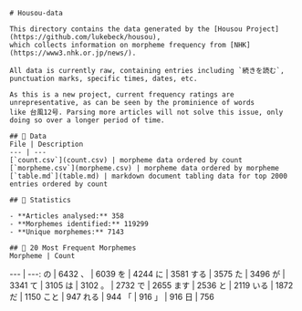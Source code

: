 
    # Housou-data

    This directory contains the data generated by the [Housou Project](https://github.com/lukebeck/housou), 
    which collects information on morpheme frequency from [NHK](https://www3.nhk.or.jp/news/).

    All data is currently raw, containing entries including `続きを読む`, punctuation marks, specific times, dates, etc.

    As this is a new project, current frequency ratings are unrepresentative, as can be seen by the prominience of words 
    like 台風12号. Parsing more articles will not solve this issue, only doing so over a longer period of time.

    ## 🔖 Data
    File | Description
    --- | ---
    [`count.csv`](count.csv) | morpheme data ordered by count
    [`morpheme.csv`](morpheme.csv) | morpheme data ordered by morpheme
    [`table.md`](table.md) | markdown document tabling data for top 2000 entries ordered by count

    ## 🔖 Statistics

    - **Articles analysed:** 358 
    - **Morphemes identified:** 119299
    - **Unique morphemes:** 7143

    ## 🔖 20 Most Frequent Morphemes
    Morpheme | Count
--- | ---:
の | 6432
、 | 6039
を | 4244
に | 3581
する | 3575
た | 3496
が | 3341
て | 3105
は | 3102
。 | 2732
で | 2655
ます | 2536
と | 2119
いる | 1872
だ | 1150
こと | 947
れる | 944
「 | 916
」 | 916
日 | 756
